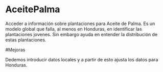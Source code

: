 # AceitePalma
Acceder a información sobre plantaciones para Aceite de Palma. Es un modelo global que falla, al menos en Honduras, en identificar las plantaciones jovenes. Sin embargo ayuda en entender la distribución de estas plantaciones.

#Mejoras

Dedemos introducir datos locales y a partir de esto ajusta los datos para Honduras.
